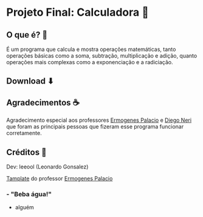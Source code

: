 # Projeto Final: Calculadora 🧮

## O que é? 📜
É um programa que calcula e mostra operações matemáticas, tanto operações básicas como a soma, subtração, multiplicação e adição, quanto operações mais complexas como a exponenciação e a radiciação.

## Download ⬇


## Agradecimentos ☕
Agradecimento especial aos professores [Ermogenes Palacio](https://github.com/ermogenes) e [Diego Neri](https://github.com/diegoneri) que foram as principais pessoas que fizeram esse programa funcionar corretamente.

## Créditos 📎
Dev: leeool (Leonardo Gonsalez)

[Tamplate](https://github.com/ermogenes/calculadora-2022) do professor [Ermogenes Palacio](https://github.com/ermogenes)

### - "Beba água!"
  - alguém
